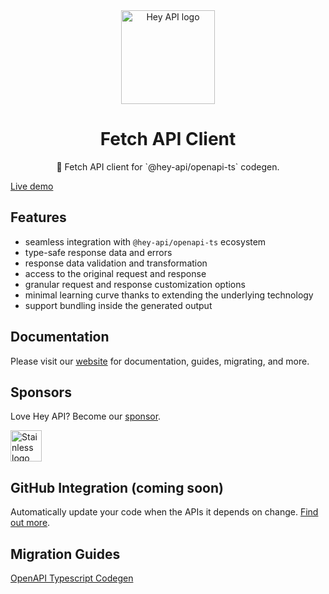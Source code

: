 <div align="center">
  <img alt="Hey API logo" height="150" src="https://heyapi.dev/images/logo-150w.png" width="150">
  <h1 align="center"><b>Fetch API Client</b></h1>
  <p align="center">🚀 Fetch API client for `@hey-api/openapi-ts` codegen.</p>
</div>

[Live demo](https://stackblitz.com/edit/hey-api-client-fetch-example?file=openapi-ts.config.ts,src%2Fclient%2Fschemas.gen.ts,src%2Fclient%2Fsdk.gen.ts,src%2Fclient%2Ftypes.gen.ts,src%2FApp.tsx)

## Features

- seamless integration with `@hey-api/openapi-ts` ecosystem
- type-safe response data and errors
- response data validation and transformation
- access to the original request and response
- granular request and response customization options
- minimal learning curve thanks to extending the underlying technology
- support bundling inside the generated output

## Documentation

Please visit our [website](https://heyapi.dev/) for documentation, guides, migrating, and more.

## Sponsors

Love Hey API? Become our [sponsor](https://github.com/sponsors/hey-api).

<p>
  <a href="https://kutt.it/pkEZyc" target="_blank">
    <img alt="Stainless logo" height="50" src="https://heyapi.dev/images/stainless-logo-wordmark-480w.jpeg" />
  </a>
</p>

## GitHub Integration (coming soon)

Automatically update your code when the APIs it depends on change. [Find out more](https://heyapi.dev/openapi-ts/integrations.html).

## Migration Guides

[OpenAPI Typescript Codegen](https://heyapi.dev/openapi-ts/migrating.html#openapi-typescript-codegen)
